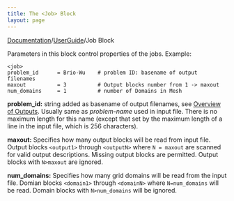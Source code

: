 ```yaml
---
title: The <Job> Block
layout: page
---
```


[Documentation]({{site.baseurl}}/AthenaDocs)/[UserGuide]({{site.baseurl}}/AthenaDocsUG)/Job Block

Parameters in this block control properties of the jobs.  Example:


	<job>
	problem_id      = Brio-Wu    # problem ID: basename of output filenames
	maxout          = 3          # Output blocks number from 1 -> maxout
	num_domains     = 1          # number of Domains in Mesh


**problem_id:**
string added as basename of output filenames, see [Overview of Outputs]({{site.baseurl}}/AthenaDocsUGOutputOverview).  Usually same
as *problem-name* used in input file.  There is no maximum length
for this name (except that set by the maximum length of a
line in the input file, which is 256 characters).

**maxout:** Specifies how many output blocks will be read from
input file.  Output
blocks `<output1>` through `<outputN>` where `N = maxout`
are scanned for valid output descriptions.  Missing output
blocks are permitted.  Output blocks with `N>maxout` are ignored.

**num_domains:**  Specifies how many grid domains will be read from the input file.
Domian blocks `<domain1>` through `<domainN>` where `N=num_domains`
will be read.  Domain blocks with `N>num_domains` will be ignored.
